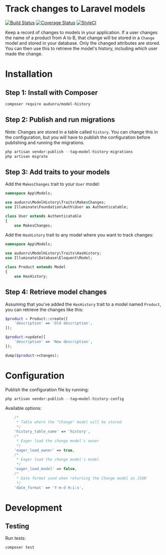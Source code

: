 # Track changes to Laravel models

[![Build Status](https://app.travis-ci.com/audunru/model-history.svg?branch=master)](https://app.travis-ci.com/audunru/model-history)
[![Coverage Status](https://coveralls.io/repos/github/audunru/model-history/badge.svg?branch=master)](https://coveralls.io/github/audunru/model-history?branch=master)
[![StyleCI](https://github.styleci.io/repos/407974250/shield?branch=master)](https://github.styleci.io/repos/407974250)

Keep a record of changes to models in your application. If a user changes the name of a product from A to B, that change will be stored in a `Change` model and stored in your database. Only the changed attributes are stored. You can then use this to retrieve the model's history, including which user made the change.

# Installation

## Step 1: Install with Composer

```bash
composer require audunru/model-history
```

## Step 2: Publish and run migrations

Note: Changes are stored in a table called `history`. You can change this in the configuration, but you will have to publish the configuration before publishing and running the migrations.

```php
php artisan vendor:publish --tag=model-history-migrations
php artisan migrate
```

## Step 3: Add traits to your models

Add the `MakesChanges` trait to your `User` model:

```php
namespace App\Models;

use audunru\ModelHistory\Traits\MakesChanges;
use Illuminate\Foundation\Auth\User as Authenticatable;

class User extends Authenticatable
{
    use MakesChanges;
```

Add the `HasHistory` trait to any model where you want to track changes:

```php
namespace App\Models;

use audunru\ModelHistory\Traits\HasHistory;
use Illuminate\Database\Eloquent\Model;

class Product extends Model
{
    use HasHistory;
```

## Step 4: Retrieve model changes

Assuming that you've added the `HasHistory` trait to a model named `Product`, you can retrieve the changes like this:

```php
$product = Product::create([
    'description' => 'Old description',
]);

$product->update([
    'description' => 'New description',
]);

dump($product->changes);
```

# Configuration

Publish the configuration file by running:

```php
php artisan vendor:publish --tag=model-history-config
```

Available options:

```php
    /*
     * Table where the "Change" model will be stored
     */
    'history_table_name' => 'history',
    /*
     * Eager load the change model's owner
     */
    'eager_load_owner' => true,
    /*
     * Eager load the change model's model
     */
    'eager_load_model' => false,
    /*
     * Date format used when returning the Change model as JSON
     */
    'date_format' => 'Y-m-d H:i:s',
```

# Development

## Testing

Run tests:

```bash
composer test
```
